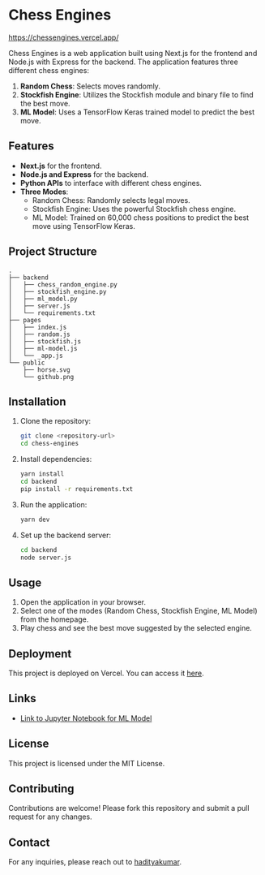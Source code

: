 # Chess Engines

https://chessengines.vercel.app/

Chess Engines is a web application built using Next.js for the frontend and Node.js with Express for the backend. The application features three different chess engines:

1. **Random Chess**: Selects moves randomly.
2. **Stockfish Engine**: Utilizes the Stockfish module and binary file to find the best move.
3. **ML Model**: Uses a TensorFlow Keras trained model to predict the best move.

## Features

- **Next.js** for the frontend.
- **Node.js and Express** for the backend.
- **Python APIs** to interface with different chess engines.
- **Three Modes**:
  - Random Chess: Randomly selects legal moves.
  - Stockfish Engine: Uses the powerful Stockfish chess engine.
  - ML Model: Trained on 60,000 chess positions to predict the best move using TensorFlow Keras.

## Project Structure

```
.
├── backend
│   ├── chess_random_engine.py
│   ├── stockfish_engine.py
│   ├── ml_model.py
│   ├── server.js
│   └── requirements.txt
├── pages
│   ├── index.js
│   ├── random.js
│   ├── stockfish.js
│   ├── ml-model.js
│   └── _app.js
└── public
    ├── horse.svg
    └── github.png
```

## Installation

1. Clone the repository:
    ```sh
    git clone <repository-url>
    cd chess-engines
    ```

2. Install dependencies:
    ```sh
    yarn install
    cd backend
    pip install -r requirements.txt
    ```

3. Run the application:
    ```sh
    yarn dev
    ```

4. Set up the backend server:
    ```sh
    cd backend
    node server.js
    ```

## Usage

1. Open the application in your browser.
2. Select one of the modes (Random Chess, Stockfish Engine, ML Model) from the homepage.
3. Play chess and see the best move suggested by the selected engine.

## Deployment

This project is deployed on Vercel. You can access it [here](https://chessengines.vercel.app/).

## Links

- [Link to Jupyter Notebook for ML Model](https://www.kaggle.com/code/adityakumar2003/chess-ai)

## License

This project is licensed under the MIT License.

## Contributing

Contributions are welcome! Please fork this repository and submit a pull request for any changes.

## Contact

For any inquiries, please reach out to [hadityakumar](https://www.linkedin.com/in/hadityakumar/).
